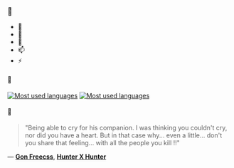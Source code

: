 ### 👋

- 🔭
- 🌱
- 💬
- 📫
- ⚡

#### 🧏

[![Most used languages](https://github-readme-stats-aynah.vercel.app/api/top-langs/?username=aynh&theme=solarized-dark&langs_count=6&layout=compact&hide_title=true)](https://github.com/anuraghazra/github-readme-stats#gh-dark-mode-only)
[![Most used languages](https://github-readme-stats-aynah.vercel.app/api/top-langs/?username=aynh&theme=solarized-light&langs_count=6&layout=compact&hide_title=true)](https://github.com/anuraghazra/github-readme-stats#gh-light-mode-only)

#### 💬

> "Being able to cry for his companion. I was thinking you couldn't cry, nor did you have a heart. But in that case why... even a little... don't you share that feeling... with all the people you kill !!"

&mdash; [**Gon Freecss**](https://myanimelist.net/character.php?q=Gon%20Freecss&cat=character), [**Hunter X Hunter**](https://myanimelist.net/search/all?q=Hunter%20X%20Hunter&cat=all)
